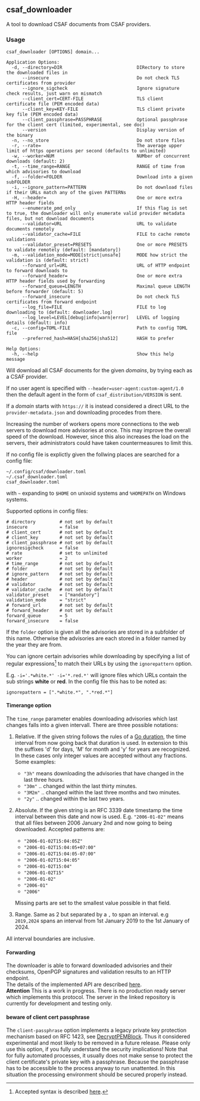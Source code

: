 ## csaf_downloader

A tool to download CSAF documents from CSAF providers.

### Usage

```
csaf_downloader [OPTIONS] domain...

Application Options:
  -d, --directory=DIR                            DIRectory to store the downloaded files in
      --insecure                                 Do not check TLS certificates from provider
      --ignore_sigcheck                          Ignore signature check results, just warn on mismatch
      --client_cert=CERT-FILE                    TLS client certificate file (PEM encoded data)
      --client_key=KEY-FILE                      TLS client private key file (PEM encoded data)
      --client_passphrase=PASSPHRASE             Optional passphrase for the client cert (limited, experimental, see doc)
      --version                                  Display version of the binary
  -n, --no_store                                 Do not store files
  -r, --rate=                                    The average upper limit of https operations per second (defaults to unlimited)
  -w, --worker=NUM                               NUMber of concurrent downloads (default: 2)
  -t, --time_range=RANGE                         RANGE of time from which advisories to download
  -f, --folder=FOLDER                            Download into a given subFOLDER
  -i, --ignore_pattern=PATTERN                   Do not download files if their URLs match any of the given PATTERNs
  -H, --header=                                  One or more extra HTTP header fields
      --enumerate_pmd_only                       If this flag is set to true, the downloader will only enumerate valid provider metadata files, but not download documents
      --validator=URL                            URL to validate documents remotely
      --validator_cache=FILE                     FILE to cache remote validations
      --validator_preset=PRESETS                 One or more PRESETS to validate remotely (default: [mandatory])
  -m, --validation_mode=MODE[strict|unsafe]      MODE how strict the validation is (default: strict)
      --forward_url=URL                          URL of HTTP endpoint to forward downloads to
      --forward_header=                          One or more extra HTTP header fields used by forwarding
      --forward_queue=LENGTH                     Maximal queue LENGTH before forwarder (default: 5)
      --forward_insecure                         Do not check TLS certificates from forward endpoint
      --log_file=FILE                            FILE to log downloading to (default: downloader.log)
      --log_level=LEVEL[debug|info|warn|error]   LEVEL of logging details (default: info)
  -c, --config=TOML-FILE                         Path to config TOML file
      --preferred_hash=HASH[sha256|sha512]       HASH to prefer

Help Options:
  -h, --help                                     Show this help message
```

Will download all CSAF documents for the given _domains_, by trying each as a CSAF provider.

If no user agent is specified with `--header=user-agent:custom-agent/1.0` then the default agent in the form of `csaf_distribution/VERSION` is sent.

If a _domain_ starts with `https://` it is instead considered a direct URL to the `provider-metadata.json` and downloading procedes from there.

Increasing the number of workers opens more connections to the web servers
to download more advisories at once. This may improve the overall speed of the download.
However, since this also increases the load on the servers, their administrators could
have taken countermeasures to limit this.

If no config file is explictly given the follwing places are searched for a config file:

```
~/.config/csaf/downloader.toml
~/.csaf_downloader.toml
csaf_downloader.toml
```

with `~` expanding to `$HOME` on unixoid systems and `%HOMEPATH` on Windows systems.

Supported options in config files:

```
# directory         # not set by default
insecure            = false
# client_cert       # not set by default
# client_key        # not set by default
# client_passphrase # not set by default
ignoresigcheck      = false
# rate              # set to unlimited
worker              = 2
# time_range        # not set by default
# folder            # not set by default
# ignore_pattern    # not set by default
# header            # not set by default
# validator         # not set by default
# validator_cache   # not set by default
validator_preset    = ["mandatory"]
validation_mode     = "strict"
# forward_url       # not set by default
# forward_header    # not set by default
forward_queue       = 5
forward_insecure    = false
```

If the `folder` option is given all the advisories are stored in a subfolder
of this name. Otherwise the advisories are each stored in a folder named
by the year they are from.

You can ignore certain advisories while downloading by specifying a list
of regular expressions[^1] to match their URLs by using the `ignorepattern`
option.

E.g. `-i='.*white.*' -i='*.red.*'` will ignore files which URLs contain
the sub strings **white** or **red**.
In the config file this has to be noted as:

```
ignorepattern = [".*white.*", ".*red.*"]
```

#### Timerange option

The `time_range` parameter enables downloading advisories
which last changes falls into a given intervall.
There are three possible notations:

1. Relative. If the given string follows the rules of a
   [Go duration](https://pkg.go.dev/time@go1.20.6#ParseDuration),
   the time interval from now going back that duration is used.
   In extension to this the suffixes 'd' for days, 'M' for month
   and 'y' for years are recognized. In these cases only integer
   values are accepted without any fractions.
   Some examples:

   - `"3h"` means downloading the advisories that have changed in the last three hours.
   - `"30m"` .. changed within the last thirty minutes.
   - `"3M2m"` .. changed within the last three months and two minutes.
   - `"2y"` .. changed within the last two years.

2. Absolute. If the given string is an RFC 3339 date timestamp
   the time interval between this date and now is used.
   E.g. `"2006-01-02"` means that all files between 2006 January 2nd and now going to being
   downloaded.
   Accepted patterns are:

   - `"2006-01-02T15:04:05Z"`
   - `"2006-01-02T15:04:05+07:00"`
   - `"2006-01-02T15:04:05-07:00"`
   - `"2006-01-02T15:04:05"`
   - `"2006-01-02T15:04"`
   - `"2006-01-02T15"`
   - `"2006-01-02"`
   - `"2006-01"`
   - `"2006"`

   Missing parts are set to the smallest value possible in that field.

3. Range. Same as 2 but separated by a `,` to span an interval. e.g `2019,2024`
   spans an interval from 1st January 2019 to the 1st January of 2024.

All interval boundaries are inclusive.

#### Forwarding

The downloader is able to forward downloaded advisories and their checksums,
OpenPGP signatures and validation results to an HTTP endpoint.  
The details of the implemented API are described [here](https://github.com/mfd2007/csaf_upload_interface).  
**Attention** This is a work in progress. There is
no production ready server which implements this protocol.
The server in the linked repository is currently for development and testing only.

#### beware of client cert passphrase

The `client-passphrase` option implements a legacy private
key protection mechanism based on RFC 1423, see
[DecryptPEMBlock](https://pkg.go.dev/crypto/x509@go1.20.6#DecryptPEMBlock).
Thus it considered experimental and most likely to be removed
in a future release. Please only use this option, if you fully understand
the security implications!
Note that for fully automated processes, it usually does not make sense
to protect the client certificate's private key with a passphrase.
Because the passphrase has to be accessible to the process anyway to run
unattented. In this situation the processing environment should be secured
properly instead.

[^1]: Accepted syntax is described [here](https://github.com/google/re2/wiki/Syntax).
